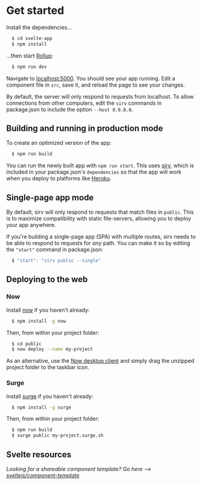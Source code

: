 # Get started

Install the dependencies...

```bash
  $ cd svelte-app
  $ npm install
```

...then start [Rollup](https://rollupjs.org):

```bash
  $ npm run dev
```

Navigate to [localhost:5000](http://localhost:5000). You should see your app running. Edit a component file in `src`, save it, and reload the page to see your changes.

By default, the server will only respond to requests from localhost. To allow connections from other computers, edit the `sirv` commands in package.json to include the option `--host 0.0.0.0`.


## Building and running in production mode

To create an optimized version of the app:

```bash
  $ npm run build
```

You can run the newly built app with `npm run start`. This uses [sirv](https://github.com/lukeed/sirv), which is included in your package.json's `dependencies` so that the app will work when you deploy to platforms like [Heroku](https://heroku.com).


## Single-page app mode

By default, sirv will only respond to requests that match files in `public`. This is to maximize compatibility with static file-servers, allowing you to deploy your app anywhere.

If you're building a single-page app (SPA) with multiple routes, sirv needs to be able to respond to requests for *any* path. You can make it so by editing the `"start"` command in package.json:

```js
  $ "start": "sirv public --single"
```


## Deploying to the web

### Now

Install [now](https://zeit.co/now) if you haven't already:

```bash
  $ npm install -g now
```

Then, from within your project folder:

```bash
  $ cd public
  $ now deploy --name my-project
```

As an alternative, use the [Now desktop client](https://zeit.co/download) and simply drag the unzipped project folder to the taskbar icon.

### Surge

Install [surge](https://surge.sh/) if you haven't already:

```bash
  $ npm install -g surge
```

Then, from within your project folder:

```bash
  $ npm run build
  $ surge public my-project.surge.sh
```

## Svelte resources

*Looking for a shareable component template? Go here --> [sveltejs/component-template](https://github.com/sveltejs/component-template)*
